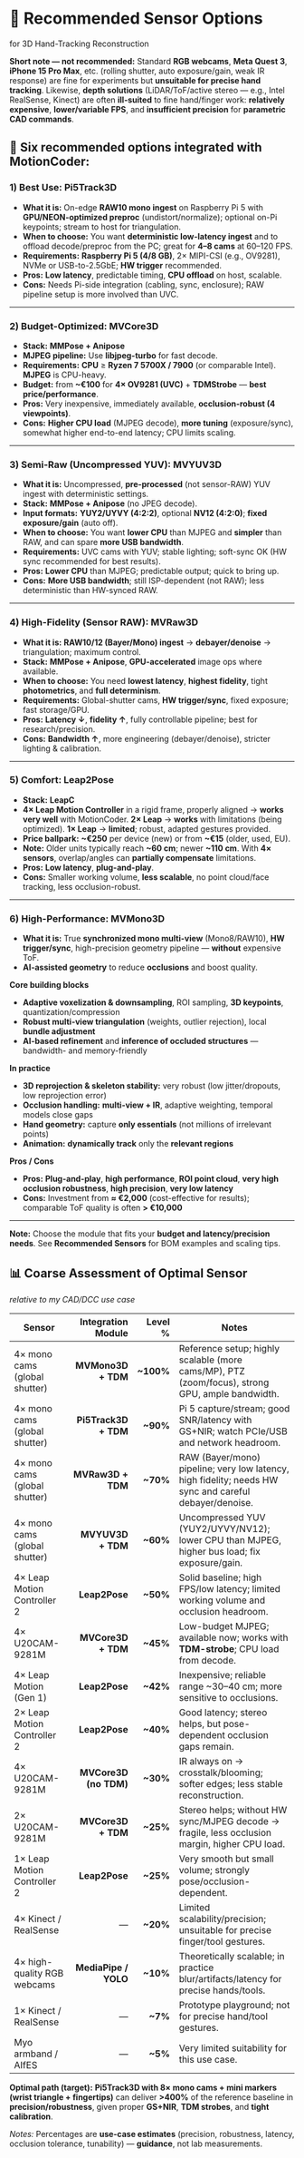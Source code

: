 # 🎥 Recommended Sensor Options

for 3D Hand-Tracking Reconstruction

**Short note — not recommended:** Standard **RGB webcams**, **Meta Quest 3**, **iPhone 15 Pro Max**, etc. (rolling shutter, auto exposure/gain, weak IR response) are fine for experiments but **unsuitable for precise hand tracking**. Likewise, **depth solutions** (LiDAR/ToF/active stereo — e.g., Intel RealSense, Kinect) are often **ill-suited** to fine hand/finger work: **relatively expensive**, **lower/variable FPS**, and **insufficient precision** for **parametric CAD commands**.

## 📍 Six recommended options integrated with MotionCoder:


### 1) **Best Use: Pi5Track3D**

* **What it is:** On-edge **RAW10 mono ingest** on Raspberry Pi 5 with **GPU/NEON-optimized preproc** (undistort/normalize); optional on-Pi keypoints; stream to host for triangulation.
* **When to choose:** You want **deterministic low-latency ingest** and to offload decode/preproc from the PC; great for **4–8 cams** at 60–120 FPS.
* **Requirements:** **Raspberry Pi 5 (4/8 GB)**, 2× MIPI-CSI (e.g., OV9281), NVMe or USB-to-2.5GbE; **HW trigger** recommended.
* **Pros:** **Low latency**, predictable timing, **CPU offload** on host, scalable.
* **Cons:** Needs Pi-side integration (cabling, sync, enclosure); RAW pipeline setup is more involved than UVC.

---

### 2) **Budget-Optimized: MVCore3D**

* **Stack:** **MMPose + Anipose**
* **MJPEG pipeline:** Use **libjpeg-turbo** for fast decode.
* **Requirements:** **CPU** ≥ **Ryzen 7 5700X / 7900** (or comparable Intel). **MJPEG** is CPU-heavy.
* **Budget:** from **~€100** for **4× OV9281 (UVC)** + **TDMStrobe** — **best price/performance**.
* **Pros:** Very inexpensive, immediately available, **occlusion-robust (4 viewpoints)**.
* **Cons:** **Higher CPU load** (MJPEG decode), **more tuning** (exposure/sync), somewhat higher end-to-end latency; CPU limits scaling.

---

### 3) **Semi-Raw (Uncompressed YUV): MVYUV3D**

* **What it is:** Uncompressed, **pre-processed** (not sensor-RAW) YUV ingest with deterministic settings.
* **Stack:** **MMPose + Anipose** (no JPEG decode).
* **Input formats:** **YUY2/UYVY (4:2:2)**, optional **NV12 (4:2:0)**; **fixed exposure/gain** (auto off).
* **When to choose:** You want **lower CPU** than MJPEG and **simpler** than RAW, and can spare **more USB bandwidth**.
* **Requirements:** UVC cams with YUV; stable lighting; soft-sync OK (HW sync recommended for best results).
* **Pros:** **Lower CPU** than MJPEG; predictable output; quick to bring up.
* **Cons:** **More USB bandwidth**; still ISP-dependent (not RAW); less deterministic than HW-synced RAW.

---

### 4) **High-Fidelity (Sensor RAW): MVRaw3D**

* **What it is:** **RAW10/12 (Bayer/Mono) ingest** → **debayer/denoise** → triangulation; maximum control.
* **Stack:** **MMPose + Anipose**, **GPU-accelerated** image ops where available.
* **When to choose:** You need **lowest latency**, **highest fidelity**, tight **photometrics**, and **full determinism**.
* **Requirements:** Global-shutter cams, **HW trigger/sync**, fixed exposure; fast storage/GPU.
* **Pros:** **Latency ↓**, **fidelity ↑**, fully controllable pipeline; best for research/precision.
* **Cons:** **Bandwidth ↑**, more engineering (debayer/denoise), stricter lighting & calibration.

---

### 5) **Comfort: Leap2Pose**

* **Stack:** **LeapC**
* **4× Leap Motion Controller** in a rigid frame, properly aligned → **works very well** with MotionCoder.
  **2× Leap** → **works** with limitations (being optimized).
  **1× Leap** → **limited**; robust, adapted gestures provided.
* **Price ballpark:** **~€250** per device (new) or from **~€15** (older, used, EU).
* **Note:** Older units typically reach **~60 cm**; newer **~110 cm**. With **4× sensors**, overlap/angles can **partially compensate** limitations.
* **Pros:** **Low latency**, **plug-and-play**.
* **Cons:** Smaller working volume, **less scalable**, no point cloud/face tracking, less occlusion-robust.

---

### 6) **High-Performance: MVMono3D**

* **What it is:** True **synchronized mono multi-view** (Mono8/RAW10), **HW trigger/sync**, high-precision geometry pipeline — **without** expensive ToF.
* **AI-assisted geometry** to reduce **occlusions** and boost quality.

**Core building blocks**

* **Adaptive voxelization & downsampling**, ROI sampling, **3D keypoints**, quantization/compression
* **Robust multi-view triangulation** (weights, outlier rejection), local **bundle adjustment**
* **AI-based refinement** and **inference of occluded structures** — bandwidth- and memory-friendly

**In practice**

* **3D reprojection & skeleton stability:** very robust (low jitter/dropouts, low reprojection error)
* **Occlusion handling:** **multi-view + IR**, adaptive weighting, temporal models close gaps
* **Hand geometry:** capture **only essentials** (not millions of irrelevant points)
* **Animation:** **dynamically track** only the **relevant regions**

**Pros / Cons**

* **Pros:** **Plug-and-play**, **high performance**, **ROI point cloud**, **very high occlusion robustness**, **high precision**, **very low latency**
* **Cons:** Investment from **≈ €2,000** (cost-effective for results); comparable ToF quality is often **> €10,000**

---

**Note:** Choose the module that fits your **budget and latency/precision needs**. See **Recommended Sensors** for BOM examples and scaling tips.




## 📊 **Coarse Assessment of Optimal Sensor**

*relative to my CAD/DCC use case*

| Sensor                        |    Integration Module |   Level % | Notes                                                                                                  |
| ----------------------------- | --------------------: | --------: | ------------------------------------------------------------------------------------------------------ |
| 4× mono cams (global shutter) |    **MVMono3D + TDM** | **~100%** | Reference setup; highly scalable (more cams/MP), PTZ (zoom/focus), strong GPU, ample bandwidth.        |
| 4× mono cams (global shutter) |  **Pi5Track3D + TDM** |  **~90%** | Pi 5 capture/stream; good SNR/latency with GS+NIR; watch PCIe/USB and network headroom.                |
| 4× mono cams (global shutter) |     **MVRaw3D + TDM** |  **~70%** | RAW (Bayer/mono) pipeline; very low latency, high fidelity; needs HW sync and careful debayer/denoise. |
| 4× mono cams (global shutter) |     **MVYUV3D + TDM** |  **~60%** | Uncompressed YUV (YUY2/UYVY/NV12); lower CPU than MJPEG, higher bus load; fix exposure/gain.           |
| 4× Leap Motion Controller 2   |         **Leap2Pose** |  **~50%** | Solid baseline; high FPS/low latency; limited working volume and occlusion headroom.                   |
| 4× U20CAM-9281M               |    **MVCore3D + TDM** |  **~45%** | Low-budget MJPEG; available now; works with **TDM-strobe**; CPU load from decode.                      |
| 4× Leap Motion (Gen 1)        |         **Leap2Pose** |  **~42%** | Inexpensive; reliable range ~30–40 cm; more sensitive to occlusions.                                   |
| 2× Leap Motion Controller 2   |         **Leap2Pose** |  **~40%** | Good latency; stereo helps, but pose-dependent occlusion gaps remain.                                  |
| 4× U20CAM-9281M               | **MVCore3D (no TDM)** |  **~30%** | IR always on → crosstalk/blooming; softer edges; less stable reconstruction.                           |
| 2× U20CAM-9281M               |    **MVCore3D + TDM** |  **~25%** | Stereo helps; without HW sync/MJPEG decode → fragile, less occlusion margin, higher CPU load.          |
| 1× Leap Motion Controller 2   |         **Leap2Pose** |  **~25%** | Very smooth but small volume; strongly pose/occlusion-dependent.                                       |
| 4× Kinect / RealSense         |                     — |  **~20%** | Limited scalability/precision; unsuitable for precise finger/tool gestures.                            |
| 4× high-quality RGB webcams   |  **MediaPipe / YOLO** |  **~10%** | Theoretically scalable; in practice blur/artifacts/latency for precise hands/tools.                    |
| 1× Kinect / RealSense         |                     — |   **~7%** | Prototype playground; not for precise hand/tool gestures.                                              |
| Myo armband / AIfES           |                     — |   **~5%** | Very limited suitability for this use case.                                                            |

**Optimal path (target):**
**Pi5Track3D with 8× mono cams + mini markers (wrist triangle + fingertips)** can deliver **>400%** of the reference baseline in **precision/robustness**, given proper **GS+NIR**, **TDM strobes**, and **tight calibration**.

*Notes:* Percentages are **use-case estimates** (precision, robustness, latency, occlusion tolerance, tunability) — **guidance**, not lab measurements.




